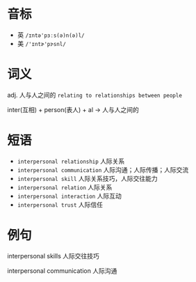 # 音标

- 英 `/ɪntə'pɜːs(ə)n(ə)l/`
- 美 `/'ɪntɚ'pɝsnl/`

# 词义

adj. 人与人之间的
`relating to relationships between people`



inter(互相) + person(表人) + al → 人与人之间的

# 短语

- `interpersonal relationship` 人际关系
- `interpersonal communication` 人际沟通；人际传播；人际交流
- `interpersonal skill` 人际关系技巧，人际交往能力
- `interpersonal relation` 人际关系
- `interpersonal interaction` 人际互动
- `interpersonal trust` 人际信任

# 例句

interpersonal skills
人际交往技巧

interpersonal communication
人际沟通


